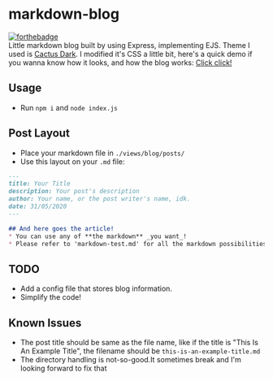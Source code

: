 # markdown-blog
[![forthebadge](https://forthebadge.com/images/badges/made-with-javascript.svg)](https://forthebadge.com)<br/>
Little markdown blog built by using Express, implementing EJS. Theme I used is [Cactus Dark](https://probberechts.github.io/hexo-theme-cactus/). I modified it's CSS a little bit, here's a quick demo if you wanna know how it looks, and how the blog works: [Click click!](https://alef.wtf/blog/)

## Usage
- Run `npm i` and `node index.js`

## Post Layout
- Place your markdown file in `./views/blog/posts/`
- Use this layout on your `.md` file:

```md
---
title: Your Title
description: Your post's description
author: Your name, or the post writer's name, idk.
date: 31/05/2020
---

## And here goes the article!
* You can use any of **the markdown** _you want_!
* Please refer to 'markdown-test.md' for all the markdown possibilities!
```

## TODO
* Add a config file that stores blog information.
* Simplify the code!

## Known Issues
* The post title should be same as the file name, like if the title is "This Is An Example Title", the filename should be `this-is-an-example-title.md`
* The directory handling is not-so-good.It sometimes break and I'm looking forward to fix that
